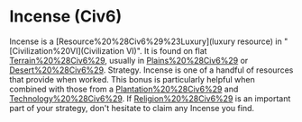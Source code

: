 # Incense (Civ6)

 Incense is a [Resource%20%28Civ6%29%23Luxury](luxury resource) in "[Civilization%20VI](Civilization VI)". It is found on flat [Terrain%20%28Civ6%29](terrain), usually in [Plains%20%28Civ6%29](Plains) or [Desert%20%28Civ6%29](Desert).
Strategy.
 Incense is one of a handful of resources that provide when worked. This bonus is particularly helpful when combined with those from a [Plantation%20%28Civ6%29](Plantation) and [Technology%20%28Civ6%29](technologies). If [Religion%20%28Civ6%29](religion) is an important part of your strategy, don't hesitate to claim any Incense you find.